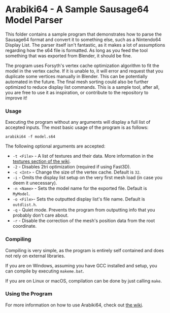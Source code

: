 
# Arabiki64 - A Sample Sausage64 Model Parser

This folder contains a sample program that demonstrates how to parse the Sausage64 format and convert it to something else, such as a Nintendo64 Display List. The parser itself isn't fantastic, as it makes a lot of assumptions regarding how the s64 file is formatted. As long as you feed the tool something that was exported from Blender, it should be fine.

The program uses Forsyth's vertex cache optimization algorithm to fit the model in the vertex cache. If it is unable to, it will error and request that you duplicate some vertices manually in Blender. This can be potentially automated in the future. The final mesh sorting could also be further optimized to reduce display list commands. This is a sample tool, after all, you are free to use it as inspiration, or contribute to the repository to improve it!

### Usage
Executing the program without any arguments will display a full list of accepted inputs. The most basic usage of the program is as follows:

`arabiki64 -f model.s64`

The following optional arguments are accepted:

* `-t <File>` - A list of textures and their data. More information in the [textures section of the wiki](../../../wiki/4%29-Arabiki64%3A-Example-S64-to-Display-List-Converter#textures).
* `-2` - Disables 2tri optimization (required if using Fast3D).
* `-c <Int>` - Change the size of the vertex cache. Default is `32`.
* `-i` - Omits the display list setup on the very first mesh load (in case you deem it unecessary).
* `-n <Name>` - Sets the model name for the exported file. Default is `MyModel`.
* `-o <File>`- Sets the outputted display list's file name. Default is `outdlist.h`.
* `-q` - Quiet mode. Prevents the program from outputting info that you probably don't care about.
* `-r` - Disable the correction of the mesh's position data from the root coordinate.


### Compiling
Compiling is very simple, as the program is entirely self contained and does not rely on external libraries.

If you are on Windows, assuming you have GCC installed and setup, you can compile by executing `makeme.bat`.

If you are on Linux or macOS, compilation can be done by just calling `make`.

### Using the Program
For more information on how to use Arabiki64, check out [the wiki](../../../wiki/4%29-Arabiki64%3A-Example-S64-to-Display-List-Converter).
